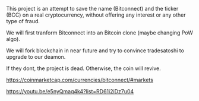 This project is an attempt to save the name (Bitconnect) and the ticker (BCC) on a real cryptocurrency, without offering any interest or any other type of fraud. 

We will first tranform Bitconnect into an Bitcoin clone (maybe changing PoW algo).

We will fork blockchain in near future and try to convince tradesatoshi to upgrade to our deamon.

If they dont, the project is dead. Otherwise, the coin will revive.

https://coinmarketcap.com/currencies/bitconnect/#markets

https://youtu.be/e5nyQmaq4k4?list=RD61i2iDz7u04
